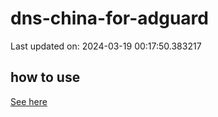 # dns-china-for-adguard

Last updated on: 2024-03-19 00:17:50.383217

## how to use

[See here](https://github.com/AdguardTeam/AdGuardHome/wiki/Configuration#upstreams-from-file)